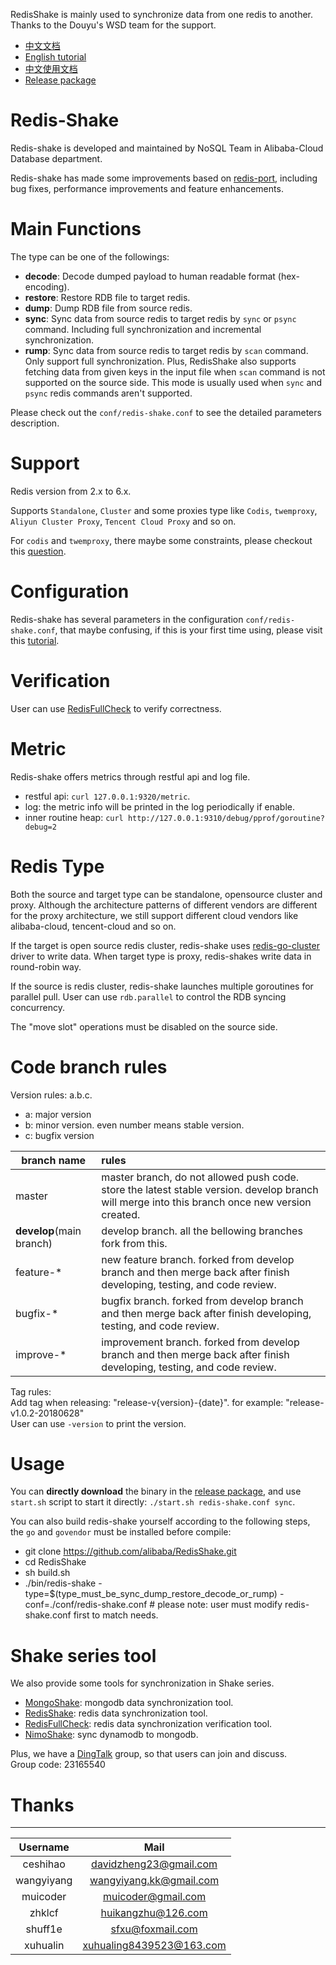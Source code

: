 RedisShake is mainly used to synchronize data from one redis to another.<br>
Thanks to the Douyu's WSD team for the support. <br>

* [中文文档](https://yq.aliyun.com/articles/691794)
* [English tutorial](https://github.com/alibaba/RedisShake/wiki/tutorial-about-how-to-set-up)
* [中文使用文档](https://github.com/alibaba/RedisShake/wiki/%E7%AC%AC%E4%B8%80%E6%AC%A1%E4%BD%BF%E7%94%A8%EF%BC%8C%E5%A6%82%E4%BD%95%E8%BF%9B%E8%A1%8C%E9%85%8D%E7%BD%AE%EF%BC%9F)
* [Release package](https://github.com/alibaba/RedisShake/releases)

# Redis-Shake

Redis-shake is developed and maintained by NoSQL Team in Alibaba-Cloud Database department.  

Redis-shake has made some improvements based on [redis-port](https://github.com/CodisLabs/redis-port), including bug fixes, performance improvements and feature enhancements.

# Main Functions

The type can be one of the followings:

* **decode**: Decode dumped payload to human readable format (hex-encoding).
* **restore**: Restore RDB file to target redis.
* **dump**: Dump RDB file from source redis.
* **sync**: Sync data from source redis to target redis by `sync` or `psync` command. Including full synchronization and incremental synchronization.
* **rump**: Sync data from source redis to target redis by `scan` command. Only support full synchronization. Plus, RedisShake also supports fetching data from given keys in the input file when `scan` command is not supported on the source side. This mode is usually used when `sync` and `psync` redis commands aren't supported.

Please check out the `conf/redis-shake.conf` to see the detailed parameters description.

# Support

Redis version from 2.x to 6.x.

Supports `Standalone`, `Cluster` and some proxies type like `Codis`, `twemproxy`,  `Aliyun Cluster Proxy`, `Tencent Cloud Proxy` and so on.

For `codis` and `twemproxy`, there maybe some constraints, please checkout this [question](https://github.com/alibaba/RedisShake/wiki/FAQ#q-does-redisshake-supports-codis-and-twemproxy).

# Configuration

Redis-shake has several parameters in the configuration `conf/redis-shake.conf`, that maybe confusing, if this is your first time using, please visit this [tutorial](https://github.com/alibaba/RedisShake/wiki/tutorial-about-how-to-set-up).

# Verification

User can use [RedisFullCheck](https://github.com/alibaba/RedisFullCheck) to verify correctness.

# Metric

Redis-shake offers metrics through restful api and log file.<br>

* restful api: `curl 127.0.0.1:9320/metric`.
* log: the metric info will be printed in the log periodically if enable.
* inner routine heap: `curl http://127.0.0.1:9310/debug/pprof/goroutine?debug=2`

# Redis Type

Both the source and target type can be standalone, opensource cluster and proxy. Although the architecture patterns of different vendors are different for the proxy architecture, we still support different cloud vendors like alibaba-cloud, tencent-cloud and so on.

If the target is open source redis cluster, redis-shake uses [redis-go-cluster](https://github.com/chasex/redis-go-cluster) driver to write data. When target type is proxy, redis-shakes write data in round-robin way.

If the source is redis cluster, redis-shake launches multiple goroutines for parallel pull. User can use `rdb.parallel` to control the RDB syncing concurrency.

The "move slot" operations must be disabled on the source side.

# Code branch rules

Version rules: a.b.c.

*  a: major version
*  b: minor version. even number means stable version.
*  c: bugfix version

| branch name | rules |
| --- | :--- |
| master | master branch, do not allowed push code. store the latest stable version. develop branch will merge into this branch once new version created.|
| **develop**(main branch) | develop branch. all the bellowing branches fork from this. |
| feature-\* | new feature branch. forked from develop branch and then merge back after finish developing, testing, and code review. |
| bugfix-\* | bugfix branch. forked from develop branch and then merge back after finish developing, testing, and code review. |
| improve-\* | improvement branch. forked from develop branch and then merge back after finish developing, testing, and code review.  |

Tag rules:  
Add tag when releasing: "release-v{version}-{date}". for example: "release-v1.0.2-20180628"  
User can use `-version` to print the version.

# Usage

You can **directly download** the binary in the [release package](https://github.com/alibaba/RedisShake/releases), and use `start.sh` script to start it directly: `./start.sh redis-shake.conf sync`.

You can also build redis-shake yourself according to the following steps, the `go` and `govendor` must be installed before compile:
* git clone https://github.com/alibaba/RedisShake.git
* cd RedisShake
* sh build.sh
* ./bin/redis-shake -type=$(type_must_be_sync_dump_restore_decode_or_rump) -conf=./conf/redis-shake.conf # please note: user must modify redis-shake.conf first to match needs.

# Shake series tool

We also provide some tools for synchronization in Shake series.

* [MongoShake](https://github.com/aliyun/MongoShake): mongodb data synchronization tool.
* [RedisShake](https://github.com/aliyun/RedisShake): redis data synchronization tool.
* [RedisFullCheck](https://github.com/aliyun/RedisFullCheck): redis data synchronization verification tool.
* [NimoShake](https://github.com/alibaba/NimoShake): sync dynamodb to mongodb.

Plus, we have a [DingTalk](https://www.dingtalk.com/) group, so that users can join and discuss.  
Group code: 23165540

# Thanks
---
| Username | Mail |
| :------: | :------: |
| ceshihao | davidzheng23@gmail.com |
| wangyiyang | wangyiyang.kk@gmail.com |
| muicoder | muicoder@gmail.com |
| zhklcf | huikangzhu@126.com |
| shuff1e | sfxu@foxmail.com |
| xuhualin | xuhualing8439523@163.com |
